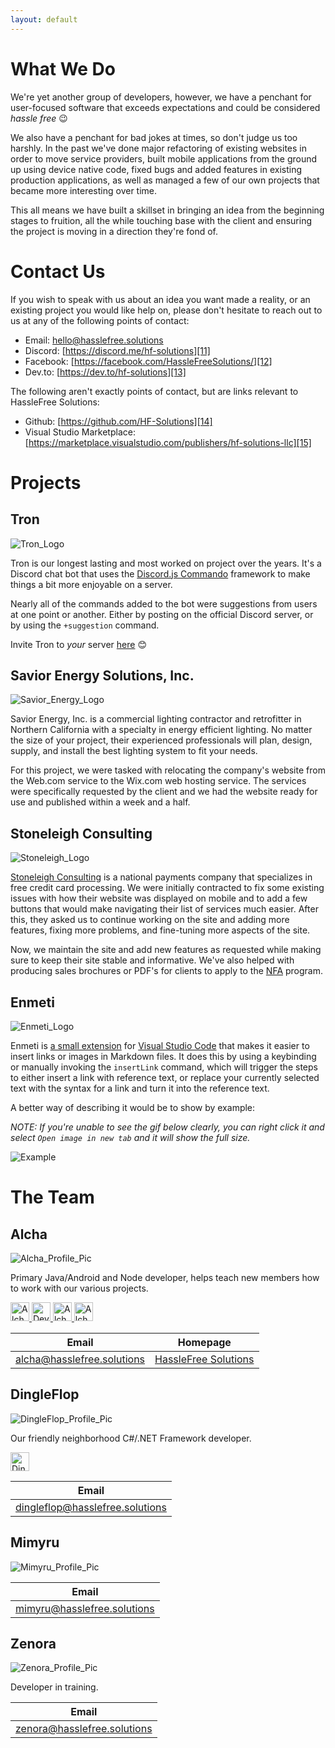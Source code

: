 ```yaml
---
layout: default
---
```


# What We Do

We're yet another group of developers, however, we have a penchant for user-focused software that exceeds expectations and could be considered _hassle free_ 😉

We also have a penchant for bad jokes at times, so don't judge us too harshly. In the past we've done major refactoring of existing websites in order to move service providers, built mobile applications from the ground up using device native code, fixed bugs and added features in existing production applications, as well as managed a few of our own projects that became more interesting over time.

This all means we have built a skillset in bringing an idea from the beginning stages to fruition, all the while touching base with the client and ensuring the project is moving in a direction they're fond of.

# Contact Us

If you wish to speak with us about an idea you want made a reality, or an existing project you would like help on, please don't hesitate to reach out to us at any of the following points of contact:

- Email: [hello@hasslefree.solutions][10]
- Discord: [https://discord.me/hf-solutions][11]
- Facebook: [https://facebook.com/HassleFreeSolutions/][12]
- Dev.to: [https://dev.to/hf-solutions][13]

The following aren't exactly points of contact, but are links relevant to HassleFree Solutions:

- Github: [https://github.com/HF-Solutions][14]
- Visual Studio Marketplace: [https://marketplace.visualstudio.com/publishers/hf-solutions-llc][15]

# Projects

## Tron

![Tron_Logo][4]

Tron is our longest lasting and most worked on project over the years. It's a Discord chat bot that uses the [Discord.js Commando][0] framework to make things a bit more enjoyable on a server.

Nearly all of the commands added to the bot were suggestions from users at one point or another. Either by posting on the official Discord server, or by using the `+suggestion` command.

Invite Tron to *your* server [here][23] 😊

## Savior Energy Solutions, Inc.

![Savior_Energy_Logo][5]

Savior Energy, Inc. is a commercial lighting contractor and retrofitter in Northern California with a specialty in energy efficient lighting. No matter the size of your project, their experienced professionals will plan, design, supply, and install the best lighting system to fit your needs.

For this project, we were tasked with relocating the company's website from the Web.com service to the Wix.com web hosting service. The services were specifically requested by the client and we had the website ready for use and published within a week and a half.

## Stoneleigh Consulting

![Stoneleigh_Logo][7]

[Stoneleigh Consulting][8] is a national payments company that specializes in free credit card processing. We were initially contracted to fix some existing issues with how their website was displayed on mobile and to add a few buttons that would make navigating their list of services much easier. After this, they asked us to continue working on the site and adding more features, fixing more problems, and fine-tuning more aspects of the site.

Now, we maintain the site and add new features as requested while making sure to keep their site stable and informative. We've also helped with producing sales brochures or PDF's for clients to apply to the [NFA][9] program.

## Enmeti

![Enmeti_Logo][6]

Enmeti is [a small extension][1] for [Visual Studio Code][2] that makes it easier to insert links or images in Markdown files. It does this by using a keybinding or manually invoking the `insertLink` command, which will trigger the steps to either insert a link with reference text, or replace your currently selected text with the syntax for a link and turn it into the reference text.

A better way of describing it would be to show by example:

_NOTE: If you're unable to see the gif below clearly, you can right click it and select `Open image in new tab` and it will show the full size._

![Example][3]

# The Team

## Alcha

![Alcha_Profile_Pic][16]

Primary Java/Android and Node developer, helps teach new members how to work with our various projects.

<a href="https://github.com/alcha">
  <img src="https://assets-cdn.github.com/images/modules/logos_page/GitHub-Mark.png" alt="Alcha's Github Profile" height="30" width="30" />
</a>
<a href="https://dev.to/alcha">
  <img src="https://d2fltix0v2e0sb.cloudfront.net/dev-badge.svg" alt="Devin Leaman's DEV Profile" height="30" width="30" />
</a>
<a href="https://www.linkedin.com/in/devin-leaman-49622429/">
  <img src="https://png.icons8.com/metro/1600/linkedin.png" alt="Alcha's LinkedIn Account" height="30" width="30" />
</a>
<a href="https://twitter.com/4lch4">
  <img src="https://image.flaticon.com/icons/svg/60/60580.svg" alt="Alcha's Twitter Profile" height="30" width="30" />
</a>

| Email                      | Homepage                           |
|----------------------------|------------------------------------|
| alcha@hasslefree.solutions | [HassleFree Solutions](https://hasslefree.solutions) |

## DingleFlop

![DingleFlop_Profile_Pic][19]

Our friendly neighborhood C#/.NET Framework developer.

<a href="https://github.com/DingleFlop">
  <img src="https://assets-cdn.github.com/images/modules/logos_page/GitHub-Mark.png" alt="DingleFlop's Github Profile" height="30" width="30" />
</a>

| Email                                 |
|---------------------------------------|
| [dingleflop@hasslefree.solutions][20] |

## Mimyru

![Mimyru_Profile_Pic][17]

| Email                             |
|-----------------------------------|
| [mimyru@hasslefree.solutions][21] |

## Zenora

![Zenora_Profile_Pic][18] 

Developer in training.

| Email                             |
|-----------------------------------|
| [zenora@hasslefree.solutions][22] |

[0]: https://github.com/discordjs/Commando
[1]: https://marketplace.visualstudio.com/items?itemName=hf-solutions-llc.enmeti
[2]: https://code.visualstudio.com/
[3]: https://i.imgur.com/nBSbHg0.gif
[4]: ./assets/img/Tron_Logo.jpg
[5]: ./assets/img/Savior_Energy_Logo.png
[6]: ./assets/img/Enmeti_Logo.png
[7]: ./assets/img/Stoneleigh_Logo.png
[8]: https://www.stoneleighconsulting.com/
[9]: https://www.stoneleighconsulting.com/#no-fee-anthony
[10]: mailto:hello@hasslefree.solutions
[11]: https://discord.me/hf-solutions
[12]: https://facebook.com/HassleFreeSolutions/
[13]: https://dev.to/hf-solutions
[14]: https://github.com/HF-Solutions
[15]: https://marketplace.visualstudio.com/publishers/hf-solutions-llc
[16]: ./assets/img/Alcha.png
[17]: ./assets/img/Mimyru.gif
[18]: ./assets/img/Zenora.gif
[19]: https://i.imgur.com/4qbOj0P.png

[20]: mailto:dingleflop@hasslefree.solutions
[21]: mailto:mimiru@hasslefree.solutions
[22]: mailto:zenora@hasslefree.solutions
[23]: https://discordapp.com/oauth2/authorize?client_id=258162570622533635&scope=bot
